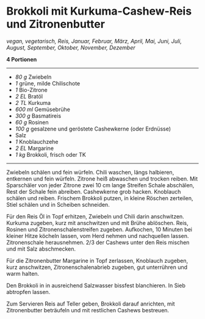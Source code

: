 # Brokkoli mit Kurkuma-Cashew-Reis und Zitronenbutter

*vegan, vegetarisch, Reis, Januar, Februar, März, April, Mai, Juni, Juli, August, September, Oktober, November, Dezember*

**4 Portionen**

---

- *80 g* Zwiebeln
- *1* grüne, milde Chilischote
- *1* Bio-Zitrone
- *2 EL* Bratöl
- *2 TL* Kurkuma
- *600 ml* Gemüsebrühe
- *300 g* Basmatireis
- *60 g* Rosinen
- *100 g* gesalzene und geröstete Cashewkerne (oder Erdnüsse)
- Salz
- *1* Knoblauchzehe
- *2 EL* Margarine
- *1 kg* Brokkoli, frisch oder TK

---

Zwiebeln schälen und fein würfeln. Chili waschen, längs halbieren, entkernen und fein würfeln. Zitrone heiß abwaschen und trocken reiben. Mit Sparschäler von jeder Zitrone zwei 10 cm lange Streifen Schale abschälen, Rest der Schale fein abreiben. Cashewkerne grob hacken. Knoblauch schälen und reiben. Frischem Brokkoli putzen, in kleine Röschen zerteilen, Stiel schälen und in Scheiben schneiden.

Für den Reis Öl in Topf erhitzen, Zwiebeln und Chili darin anschwitzen. Kurkuma zugeben, kurz mit anschwitzen und mit Brühe ablöschen. Reis, Rosinen und Zitronenschalenstreifen zugeben. Aufkochen, 10 Minuten bei kleiner Hitze köcheln lassen, vom Herd nehmen und nachquellen lassen. Zitronenschale herausnehmen. 2/3 der Cashews unter den Reis mischen und mit Salz abschmecken.

Für die Zitronenbutter Margarine in Topf zerlassen, Knoblauch zugeben, kurz anschwitzen, Zitronenschalenabrieb zugeben, gut unterrühren und warm halten.

Den Brokkoli in in ausreichend Salzwasser bissfest blanchieren. In Sieb abtropfen lassen.

Zum Servieren Reis auf Teller geben, Brokkoli darauf anrichten, mit Zitronenbutter beträufeln und mit restlichen Cashews bestreuen.

